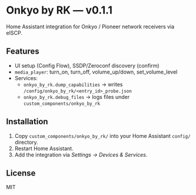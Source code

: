 # Onkyo by RK — v0.1.1

Home Assistant integration for Onkyo / Pioneer network receivers via eISCP.

## Features
- UI setup (Config Flow), SSDP/Zeroconf discovery (confirm)
- `media_player`: turn_on, turn_off, volume_up/down, set_volume_level
- Services:
  - `onkyo_by_rk.dump_capabilities` → writes `/config/onkyo_by_rk/<entry_id>_probe.json`
  - `onkyo_by_rk.debug_files` → logs files under `custom_components/onkyo_by_rk`

## Installation
1. Copy `custom_components/onkyo_by_rk/` into your Home Assistant `config/` directory.
2. Restart Home Assistant.
3. Add the integration via *Settings → Devices & Services*.

## License
MIT
